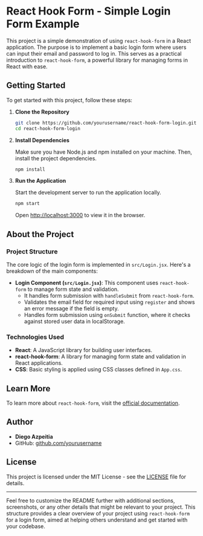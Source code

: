 # React Hook Form - Simple Login Form Example

This project is a simple demonstration of using `react-hook-form` in a React application. The purpose is to implement a basic login form where users can input their email and password to log in. This serves as a practical introduction to `react-hook-form`, a powerful library for managing forms in React with ease.

## Getting Started

To get started with this project, follow these steps:

1. **Clone the Repository**

   ```bash
   git clone https://github.com/yourusername/react-hook-form-login.git
   cd react-hook-form-login
   ```

2. **Install Dependencies**

   Make sure you have Node.js and npm installed on your machine. Then, install the project dependencies.

   ```bash
   npm install
   ```

3. **Run the Application**

   Start the development server to run the application locally.

   ```bash
   npm start
   ```

   Open [http://localhost:3000](http://localhost:3000) to view it in the browser.

## About the Project

### Project Structure

The core logic of the login form is implemented in `src/Login.jsx`. Here's a breakdown of the main components:

- **Login Component (`src/Login.jsx`)**: This component uses `react-hook-form` to manage form state and validation.
  - It handles form submission with `handleSubmit` from `react-hook-form`.
  - Validates the email field for required input using `register` and shows an error message if the field is empty.
  - Handles form submission using `onSubmit` function, where it checks against stored user data in localStorage.

### Technologies Used

- **React**: A JavaScript library for building user interfaces.
- **react-hook-form**: A library for managing form state and validation in React applications.
- **CSS**: Basic styling is applied using CSS classes defined in `App.css`.

## Learn More

To learn more about `react-hook-form`, visit the [official documentation](https://react-hook-form.com/).

## Author

- **Diego Azpeitia**
- GitHub: [github.com/yourusername](https://github.com/diegodazpeitia)

## License

This project is licensed under the MIT License - see the [LICENSE](LICENSE) file for details.

---

Feel free to customize the README further with additional sections, screenshots, or any other details that might be relevant to your project. This structure provides a clear overview of your project using `react-hook-form` for a login form, aimed at helping others understand and get started with your codebase.
